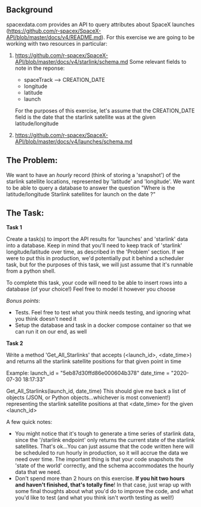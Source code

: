 ## Background
spacexdata.com provides an API to query attributes about SpaceX launches (https://github.com/r-spacex/SpaceX-API/blob/master/docs/v4/README.md). For this exercise we are going to be working with two resources in particular:
1. https://github.com/r-spacex/SpaceX-API/blob/master/docs/v4/starlink/schema.md
  Some relevant fields to note in the reponse:
    - spaceTrack --> CREATION_DATE
    - longitude
    - latitude
    - launch


    For the purposes of this exercise, let's assume that the CREATION_DATE field is the date that the starlink satellite was at the given latitude/longitude

2. https://github.com/r-spacex/SpaceX-API/blob/master/docs/v4/launches/schema.md

## The Problem:
We want to have an *hourly* record (think of storing a 'snapshot') of the starlink satellite locations, represented by 'latitude' and 'longitude'. We want to be able to query a database to answer the question "Where is the latitude/longitude Starlink satellites for launch <launch id> on the date <some date here>?"

## The Task:

**Task 1**

Create a task(s) to import the API results for 'launches' and 'starlink' data into a database. Keep in mind that you'll need to keep track of 'starlink' longitude/latitude over time, as described in the 'Problem' section. If we were to put this in production, we'd potentially put it behind a scheduler task, but for the purposes of this task, we will just assume that it's runnable from a python shell.

To complete this task, your code will need to be able to insert rows into a database (of your choice!) Feel free to model it however you choose

*Bonus points*:
- Tests. Feel free to test what you think needs testing, and ignoring what you think doesn't need it
- Setup the database and task in a docker compose container so that we can run it on our end, as well


**Task 2**

Write a method 'Get_All_Starlinks' that accepts (<launch_id>, <date_time>) and returns all the starlink satellite positions for that given point in time

Example:
launch_id = "5eb87d30ffd86e000604b378"
date_time = "2020-07-30 18:17:33"

Get_All_Starlinks(launch_id, date_time)
This should give me back a list of objects (JSON, or Python objects...whichever is most convenient!) representing the starlink satellite positions at that <date_time> for the given <launch_id>

A few quick notes:
- You might notice that it's tough to generate a time series of starlink data, since the '/starlink endpoint' only returns the current state of the starlink satellites. That's ok...You can just assume that the code written here will be scheduled to run hourly in production, so it will accrue the data we need over time. The important thing is that your code snapshots the 'state of the world' correctly, and the schema accommodates the hourly data that we need.
- Don't spend more than 2 hours on this exercise. **If you hit two hours and haven't finished, that's totally fine**! In that case, just wrap up with some final thoughts about what you'd do to improve the code, and what you'd like to test (and what you think isn't worth testing as well!)
